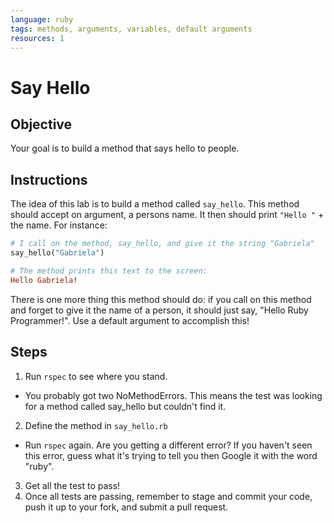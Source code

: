 ```yaml
---
language: ruby
tags: methods, arguments, variables, default arguments
resources: 1
---
```


# Say Hello

## Objective

Your goal is to build a method that says hello to people.  

## Instructions

The idea of this lab is to build a method called `say_hello`. This method should accept on argument, a persons name. It then should print `"Hello "` + the name. For instance:

```ruby
# I call on the method, say_hello, and give it the string "Gabriela" 
say_hello("Gabriela")

# The method prints this text to the screen:
Hello Gabriela!
```

There is one more thing this method should do: if you call on this method and forget to give it the name of a person, it should just say, "Hello Ruby Programmer!". Use a default argument to accomplish this!

## Steps

1. Run `rspec` to see where you stand. 
  * You probably got two NoMethodErrors. This means the test was looking for a method called say_hello but couldn't find it.
2. Define the method in `say_hello.rb`
  * Run `rspec` again. Are you getting a different error? If you haven't seen this error, guess what it's trying to tell you then Google it with the word "ruby".
3. Get all the test to pass!
4. Once all tests are passing, remember to stage and commit your code, push it up to your fork, and submit a pull request.

